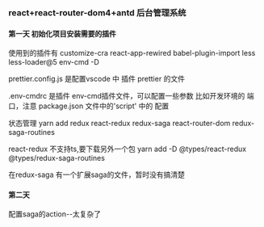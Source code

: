 ### react+react-router-dom4+antd 后台管理系统

#### 第一天 初始化项目安装需要的插件

使用到的插件有 customize-cra react-app-rewired babel-plugin-import less less-loader@5 env-cmd -D

prettier.config.js 是配置vscode 中 插件 prettier 的文件

.env-cmdrc 是插件 env-cmd插件文件，可以配置一些参数 比如开发环境的 端口，注意 package.json 文件中的'script' 中的 配置

状态管理  yarn add redux react-redux redux-saga react-router-dom redux-saga-routines

react-redux 不支持ts,要下载另外一个包 yarn add -D @types/react-redux @types/redux-saga-routines

在redux-saga 有一个扩展saga的文件，暂时没有搞清楚

#### 第二天
配置saga的action--太复杂了